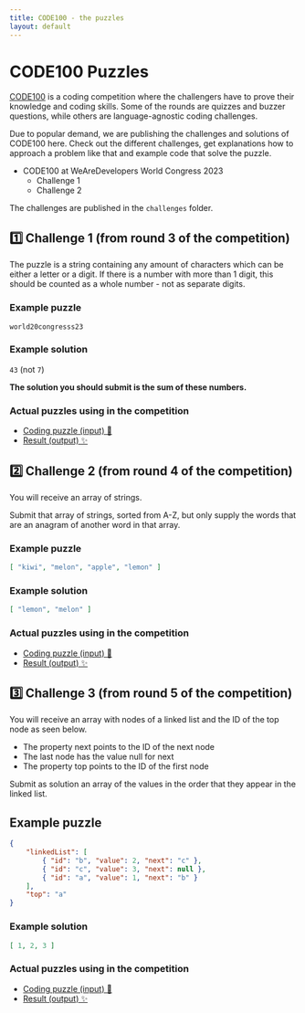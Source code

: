 ```yaml
---
title: CODE100 - the puzzles
layout: default
---
```


# CODE100 Puzzles

[CODE100](https://code100.dev) is a coding competition where the challengers have to prove their knowledge and coding skills. Some of the rounds are quizzes and buzzer questions, while others are language-agnostic coding challenges.

Due to popular demand, we are publishing the challenges and solutions of CODE100 here. Check out the different challenges, get explanations how to approach a problem like that and example code that solve the puzzle.

* CODE100 at WeAreDevelopers World Congress 2023
  * Challenge 1
  * Challenge 2

The challenges are published in the `challenges` folder.

## 1️⃣ Challenge 1 (from round 3 of the competition)
The puzzle is a string containing any amount of characters which can be either a letter or a digit. If there is a number with more than 1 digit, this should be counted as a whole number - not as separate digits.

### Example puzzle
`world20congresss23`
### Example solution
`43`  (not `7`)

**The solution you should submit is the sum of these numbers.**

### Actual puzzles using in the competition
- [Coding puzzle (input) 🧩](challenge1/puzzle.json)
- [Result (output) ✨](challenge1/result.json)

## 2️⃣ Challenge 2 (from round 4 of the competition)
You will receive an array of strings.

Submit that array of strings, sorted from A-Z, but only supply the words that are an anagram of another word in that array.

### Example puzzle

```json
[ "kiwi", "melon", "apple", "lemon" ]
```

### Example solution
```json
[ "lemon", "melon" ]
```
### Actual puzzles using in the competition
- [Coding puzzle (input) 🧩](challenge2/puzzle.json)
- [Result (output) ✨](challenge2/result.json)


## 3️⃣ Challenge 3 (from round 5 of the competition)

You will receive an array with nodes of a linked list and the ID of the top node as seen below.

- The property next points to the ID of the next node
- The last node has the value null for next 
- The property top points to the ID of the first node

Submit as solution an array of the values in the order that they appear in the linked list.

## Example puzzle
```json
{
    "linkedList": [
        { "id": "b", "value": 2, "next": "c" },
        { "id": "c", "value": 3, "next": null },
        { "id": "a", "value": 1, "next": "b" }
    ],
    "top": "a"
}
```

### Example solution
```json
[ 1, 2, 3 ]
```

### Actual puzzles using in the competition
- [Coding puzzle (input) 🧩](challenge3/puzzle.json)
- [Result (output) ✨](challenge3/result.json)




